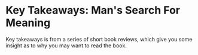 # Key Takeaways: Man's Search For Meaning

Key takeaways is from a series of short book reviews, which give you some insight as to why you may want to read the book.